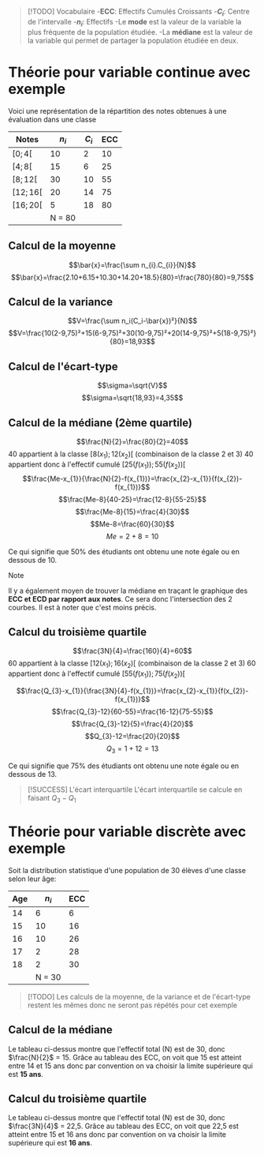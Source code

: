 >[!TODO] Vocabulaire
> -**ECC**: Effectifs Cumulés Croissants
>-**$C_{i}$**: Centre de l'intervalle
>-**$n_{i}$**: Effectifs
>-Le **mode** est la valeur de la variable la plus fréquente de la population étudiée.
>-La **médiane** est la valeur de la variable qui permet de partager la population étudiée en deux.


# Théorie pour variable continue avec exemple

Voici une représentation de la répartition des notes obtenues à une évaluation dans une classe

|Notes|$n_{i}$|$C_{i}$|ECC|
|------|-------|---|---|
|$[0;4[$|10|2|10|
|$[4;8[$|15|6|25|
|$[8;12[$|30|10|55|
|$[12;16[$|20|14|75|
|$[16;20[$|5|18|80|
||N = 80|||

## Calcul de la moyenne

$$\bar{x}=\frac{\sum n_{i}.C_{i}}{N}$$
$$\bar{x}=\frac{2.10+6.15+10.30+14.20+18.5}{80}=\frac{780}{80}=9,75$$

## Calcul de la variance

$$V=\frac{\sum n_i(C_i-\bar{x})²}{N}$$
$$V=\frac{10(2-9,75)²+15(6-9,75)²+30(10-9,75)²+20(14-9,75)²+5(18-9,75)²}{80}=18,93$$

## Calcul de l'écart-type

$$\sigma=\sqrt{V}$$
$$\sigma=\sqrt{18,93}=4,35$$

## Calcul de la médiane (2ème quartile)

$$\frac{N}{2}=\frac{80}{2}=40$$
40 appartient à la classe $[8(x_{1});12(x_{2})[$ (combinaison de la classe 2 et 3)
40 appartient donc à l'effectif cumulé $[25(f(x_{1}));55(f(x_{2}))[$
$$\frac{Me-x_{1}}{\frac{N}{2}-f(x_{1})}=\frac{x_{2}-x_{1}}{f(x_{2})-f(x_{1})}$$
$$\frac{Me-8}{40-25}=\frac{12-8}{55-25}$$
$$\frac{Me-8}{15}=\frac{4}{30}$$
$$Me-8=\frac{60}{30}$$
$$Me=2+8=10$$

Ce qui signifie que 50% des étudiants ont obtenu une note égale ou en dessous de 10.

>[!NOTE]
>Il y a également moyen de trouver la médiane en traçant le graphique des **ECC et ECD par rapport aux notes**. Ce sera donc l'intersection des 2 courbes. Il est à noter que c'est moins précis.

## Calcul du troisième quartile

$$\frac{3N}{4}=\frac{160}{4}=60$$
60 appartient à la classe $[12(x_{1});16(x_{2})[$ (combinaison de la classe 2 et 3)
60 appartient donc à l'effectif cumulé $[55(f(x_{1}));75(f(x_{2}))[$

$$\frac{Q_{3}-x_{1}}{\frac{3N}{4}-f(x_{1})}=\frac{x_{2}-x_{1}}{f(x_{2})-f(x_{1})}$$
$$\frac{Q_{3}-12}{60-55}=\frac{16-12}{75-55}$$
$$\frac{Q_{3}-12}{5}=\frac{4}{20}$$
$$Q_{3}-12=\frac{20}{20}$$
$$Q_{3}=1+12=13$$

Ce qui signifie que 75% des étudiants ont obtenu une note égale ou en dessous de 13.

>[!SUCCESS] L'écart interquartile
>L'écart interquartile se calcule en faisant $Q_3-Q_1$ 

# Théorie pour variable discrète avec exemple

Soit la distribution statistique d'une population de 30 élèves d'une classe selon leur âge:

|Age|$n_i$|ECC|
|----|----|--|
|14|6|6|
|15|10|16|
|16|10|26|
|17|2|28|
|18|2|30|
||N = 30||

>[!TODO]
>Les calculs de la moyenne, de la variance et de l'écart-type restent les mêmes donc ne seront pas répétés pour cet exemple

## Calcul de la médiane

Le tableau ci-dessus montre que l'effectif total (N) est de 30, donc $\frac{N}{2}$ = 15. 
Grâce au tableau des ECC, on voit que 15 est atteint entre 14 et 15 ans donc par convention on va choisir la limite supérieure qui est **15 ans**.

## Calcul du troisième quartile

Le tableau ci-dessus montre que l'effectif total (N) est de 30, donc $\frac{3N}{4}$ = 22,5. 
Grâce au tableau des ECC, on voit que 22,5 est atteint entre 15 et 16 ans donc par convention on va choisir la limite supérieure qui est **16 ans**.